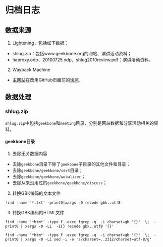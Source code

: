 # 归档日志

## 数据来源

1. Lightening，包括如下数据：

* shlug.zip：包括www.geekbone.org的网站、演讲活动资料；
* haproxy.odp、20100725.odp、shlug2010review.pdf：演讲活动资料。

2. Wayback Machine

* [主网站](http://www.shlug.org)在改用GitHub页面前的[快照](https://web.archive.org/web/20151119122625/http://www.shlug.org/).

## 数据处理

### shlug.zip

`shlug.zip`中包括`geekbone`和`meeting`目录，分别是网站数据和分享活动相关的资料。

#### geekbone目录

1. 去除无关数据内容

* 去除`geekbone`目录下除了`geekbone`子目录的其他文件和目录；
* 去除`geekbone/geekbone/cert`目录；
* 去除`geekbone/geekbone/webalizer`；
* 去除从来没用过的`geekbone/geekbone/discuss`；

2. 转换GBK编码的文本文件

```
find -name '*.txt' -print0|xargs -0 recode gbk..utf8
```

3. 转换GBK编码的HTML文件

```
find -name '*htm*' -type f -exec fgrep -q  -i charset=gb '{}'  \;  -print0 | xargs -0 -L1  -I{} recode gbk..utf8 '{}'

find -name '*htm*' -type f -exec fgrep -q  -i charset=gb '{}'  \;  -print0 | xargs -0 -L1 sed -i -e 's/charset=..2312/charset=utf-8/g'
```
